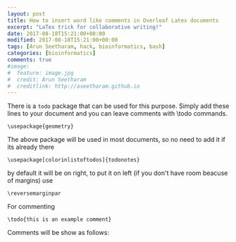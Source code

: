 ```yaml
---
layout: post
title: How to insert word like comments in Overleaf Latex documents
excerpt: "LaTex trick for collaborative writing!"
date: 2017-08-18T15:21:00+00:00
modified: 2017-08-18T15:21:00+00:00
tags: [Arun Seetharam, hack, bioinformatics, bash]
categories: [bioinformatics]
comments: true
#image:
#  feature: image.jpg
#  credit: Arun Seetharam
#  creditlink: http://aseetharam.github.io
---
```


There is a `todo` package that can be used for this purpose. Simply add these lines to your document and you can leave comments with \todo commands.

```
\usepackage{geometry}
```


The above package will be used in most documents, so no need to add it if its already there

```
\usepackage[colorinlistoftodos]{todonotes}
```

by default it will be on right, to put it on left (if you don't have room beacuse of margins) use

```
\reversemarginpar
```

For commenting

```
\todo{this is an example comment}
```

Comments will be show as follows:

